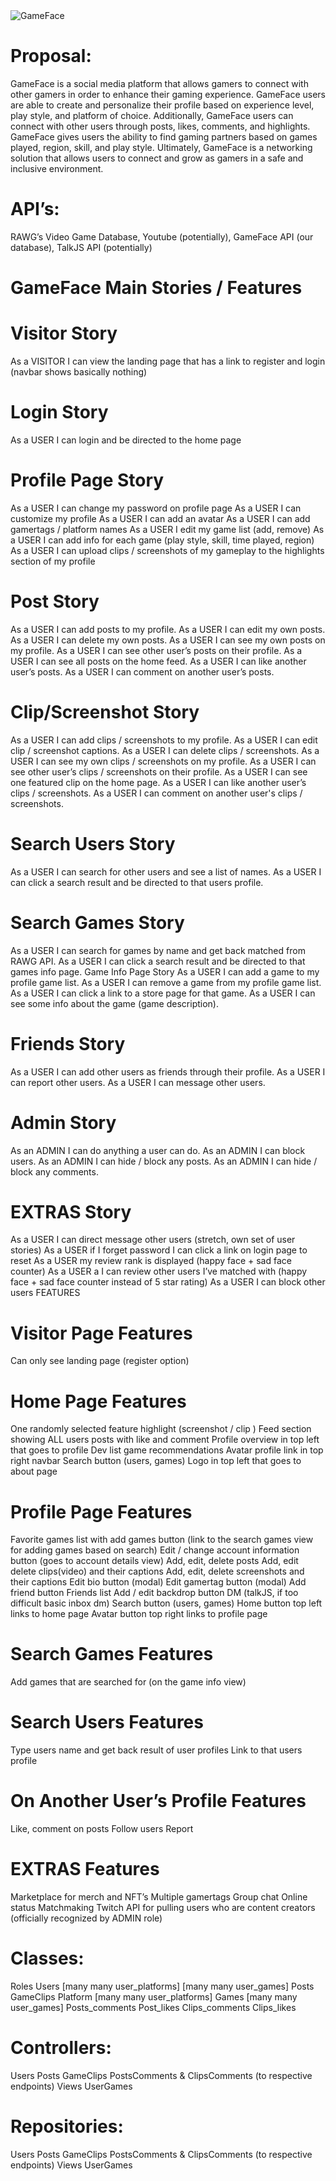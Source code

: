 <img align="center" alt="GameFace" src="https://avatars.githubusercontent.com/u/114511820?s=200&v=4">

# Proposal:
GameFace is a social media platform that allows gamers to connect with other gamers in order to enhance their gaming experience. GameFace users are able to create and personalize their profile based on experience level, play style, and platform of choice. Additionally, GameFace users can connect with other users through posts, likes, comments, and highlights. GameFace gives users the ability to find gaming partners based on games played, region, skill, and play style. Ultimately, GameFace is a networking solution that allows users to connect and grow as gamers in a safe and inclusive environment.

# API’s: 
RAWG’s Video Game Database, 
Youtube (potentially), 
GameFace API (our database), 
TalkJS API (potentially)


# GameFace Main Stories / Features
# Visitor Story
As a VISITOR I can view the landing page that has a link to register and login (navbar shows basically nothing)

# Login Story
As a USER I can login and be directed to the home page

# Profile Page Story
As a USER I can change my password on profile page
As a USER I can customize my profile 
As a USER I can add an avatar
As a USER I can add gamertags / platform names
As a USER I edit my game list (add, remove)
As a USER I can add info for each game (play style, skill, time played, region)
As a USER I can upload clips / screenshots of my gameplay to the highlights section of my profile


# Post Story
As a USER I can add posts to my profile.
As a USER I can edit my own posts.
As a USER I can delete my own posts.
As a USER I can see my own posts on my profile.
As a USER I can see other user’s posts on their profile.
As a USER I can see all posts on the home feed.
As a USER I can like another user’s posts.
As a USER I can comment on another user’s posts.

# Clip/Screenshot Story
As a USER I can add clips / screenshots to my profile.
As a USER I can edit clip / screenshot captions.
As a USER I can delete clips / screenshots.
As a USER I can see my own clips / screenshots on my profile.
As a USER I can see other user’s clips / screenshots on their profile.
As a USER I can see one featured clip on the home page.
As a USER I can like another user’s clips / screenshots.
As a USER I can comment on another user's clips / screenshots.

# Search Users Story
As a USER I can search for other users and see a list of names.
As a USER I can click a search result and be directed to that users profile.

# Search Games Story
As a USER I can search for games by name and get back matched from RAWG API.
As a USER I can click a search result and be directed to that games info page.
Game Info Page Story
As a USER I can add a game to my profile game list.
As a USER I can remove a game from my profile game list.
As a USER I can click a link to a store page for that game.
As a USER I can see some info about the game (game description).

# Friends Story
As a USER I can add other users as friends through their profile.
As a USER I can report other users.
As a USER I can message other users.

# Admin Story
As an ADMIN I can do anything a user can do.
As an ADMIN I can block  users.
As an ADMIN I can hide / block any posts.
As an ADMIN I can hide / block any comments.




# EXTRAS Story
As a USER I can direct message other users (stretch, own set of user stories)
As a USER if I forget password I can click a link on login page to reset
As a USER my review rank is displayed (happy face + sad face counter)
As a USER a I can review other users I’ve matched with (happy face + sad face counter instead of 5 star rating)
As a USER I can block other users
FEATURES

# Visitor Page Features
Can only see landing page (register option)

# Home Page Features
One randomly selected feature highlight (screenshot / clip )
Feed section showing ALL users posts with like and comment
Profile overview in top left that goes to profile
Dev list game recommendations
Avatar profile link in top right navbar
Search button (users, games)
Logo in top left that goes to about page

# Profile Page Features
Favorite games list with add games button (link to the search games view for adding games based on search)
Edit / change account information button (goes to account details view)
Add, edit, delete posts 
Add, edit delete clips(video) and their captions
Add, edit, delete screenshots and their captions
Edit bio button (modal)
Edit gamertag button (modal)
Add  friend button 
Friends list
Add / edit backdrop button 
DM (talkJS, if too difficult basic inbox dm)
Search button (users, games)
Home button top left links to home page
Avatar button top right links to profile page

# Search Games Features
Add games that are searched for (on the game info view)

# Search Users Features
Type users name and get back result of user profiles
Link to that users profile 

# On Another User’s Profile Features
Like, comment on posts
Follow users
Report

# EXTRAS Features
Marketplace for merch and NFT’s
Multiple gamertags
Group chat
Online status
Matchmaking
Twitch API for pulling users who are content creators (officially recognized by ADMIN role)



# Classes:
Roles
Users [many many user_platforms] [many many user_games]
Posts 
GameClips 
Platform [many many user_platforms]
Games [many many user_games]
Posts_comments
Post_likes
Clips_comments
Clips_likes

# Controllers:
Users
Posts
GameClips
PostsComments & ClipsComments (to respective endpoints)
Views
UserGames

# Repositories: 
Users
Posts
GameClips
PostsComments & ClipsComments (to respective endpoints)
Views
UserGames








